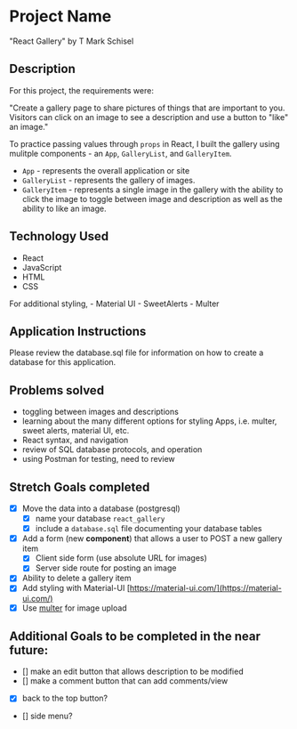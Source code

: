 # Project Name

"React Gallery" by T Mark Schisel

## Description

For this project, the requirements were:

"Create a gallery page to share pictures of things that are important to you. Visitors can click on an image to see a description and use a button to "like" an image."

To practice passing values through `props` in React, I built the gallery using mulitple components - an `App`, `GalleryList`, and `GalleryItem`.

- `App` - represents the overall application or site 
- `GalleryList` - represents the gallery of images. 
- `GalleryItem` - represents a single image in the gallery with the ability to click the image to toggle between image and description as well as the ability to like an image.

## Technology Used
- React
- JavaScript
- HTML
- CSS

For additional styling, 
    - Material UI
    - SweetAlerts
    - Multer

## Application Instructions

Please review the database.sql file for information on how to create a database for this application.


## Problems solved
- toggling between images and descriptions
- learning about the many different options for styling Apps, i.e. multer, sweet alerts, material UI, etc.
- React syntax, and navigation
- review of SQL database protocols, and operation
- using Postman for testing, need to review

## Stretch Goals completed

- [x] Move the data into a database (postgresql)
    - [x] name your database `react_gallery`
    - [x] include a `database.sql` file documenting your database tables
- [x] Add a form (new **component**) that allows a user to POST a new gallery item
  - [x] Client side form (use absolute URL for images)
  - [x] Server side route for posting an image
- [x] Ability to delete a gallery item
- [x] Add styling with Material-UI [https://material-ui.com/](https://material-ui.com/)
- [x] Use [multer](https://github.com/expressjs/multer) for image upload 

## Additional Goals to be completed in the near future:
- [] make an edit button that allows description to be modified
- [] make a comment button that can add comments/view
- [x] back to the top button?
- [] side menu?